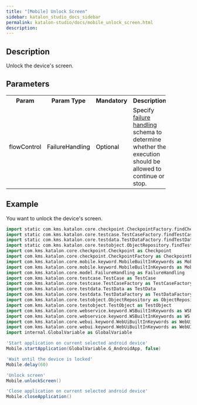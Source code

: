 ```yaml
---
title: "[Mobile] Unlock Screen" 
sidebar: katalon_studio_docs_sidebar
permalink: katalon-studio/docs/mobile_unlock_screen.html 
description: 
---
```

Description  
-------------

Unlock the device's screen.

Parameters  
------------

<table class="relative-table wrapped confluenceTable" style="width: 86.3412%;"><colgroup><col style="width: 7.62873%;"><col style="width: 7.69231%;"><col style="width: 5.97584%;"><col style="width: 78.7031%;"></colgroup><tbody><tr class="xtr-0"><th class="xtd-0-0 confluenceTh">Param</th><th class="xtd-0-1 confluenceTh">Param Type</th><th class="xtd-0-2 confluenceTh" colspan="1">Mandatory</th><th class="xtd-0-3 confluenceTh" colspan="1">Description</th></tr><tr class="xtr-1"><td class="xtd-1-0 confluenceTd"><span style="color: rgb(0,0,0);">flowControl</span></td><td class="xtd-1-1 confluenceTd"><span style="color: rgb(0,0,0);">FailureHandling</span></td><td class="xtd-1-2 confluenceTd" colspan="1"><span style="color: rgb(0,0,0);">Optional</span></td><td class="xtd-1-3 confluenceTd" colspan="1"><span style="color: rgb(0,0,0);">Spec</span><span>ify </span><a href="https://docs.katalon.com/x/qAAM" rel="nofollow">failure handling</a><span> schema to determine whether the execution should be allowed to continue or stop.</span></td></tr></tbody></table>

Example 
--------

You want to unlock the device's screen.

```groovy
import static com.kms.katalon.core.checkpoint.CheckpointFactory.findCheckpoint
import static com.kms.katalon.core.testcase.TestCaseFactory.findTestCase
import static com.kms.katalon.core.testdata.TestDataFactory.findTestData
import static com.kms.katalon.core.testobject.ObjectRepository.findTestObject
import com.kms.katalon.core.checkpoint.Checkpoint as Checkpoint
import com.kms.katalon.core.checkpoint.CheckpointFactory as CheckpointFactory
import com.kms.katalon.core.mobile.keyword.MobileBuiltInKeywords as MobileBuiltInKeywords
import com.kms.katalon.core.mobile.keyword.MobileBuiltInKeywords as Mobile
import com.kms.katalon.core.model.FailureHandling as FailureHandling
import com.kms.katalon.core.testcase.TestCase as TestCase
import com.kms.katalon.core.testcase.TestCaseFactory as TestCaseFactory
import com.kms.katalon.core.testdata.TestData as TestData
import com.kms.katalon.core.testdata.TestDataFactory as TestDataFactory
import com.kms.katalon.core.testobject.ObjectRepository as ObjectRepository
import com.kms.katalon.core.testobject.TestObject as TestObject
import com.kms.katalon.core.webservice.keyword.WSBuiltInKeywords as WSBuiltInKeywords
import com.kms.katalon.core.webservice.keyword.WSBuiltInKeywords as WS
import com.kms.katalon.core.webui.keyword.WebUiBuiltInKeywords as WebUiBuiltInKeywords
import com.kms.katalon.core.webui.keyword.WebUiBuiltInKeywords as WebUI
import internal.GlobalVariable as GlobalVariable

'Start application on current selected android device'
Mobile.startApplication(GlobalVariable.G_AndroidApp, false)

'Wait until the device is locked'
Mobile.delay(60)

'Unlock screen'
Mobile.unlockScreen()

'Close application on current selected android device'
Mobile.closeApplication()
```